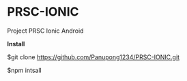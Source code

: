 # PRSC-IONIC
Project PRSC Ionic Android

**Install**

$git clone https://github.com/Panupong1234/PRSC-IONIC.git

$npm intsall
